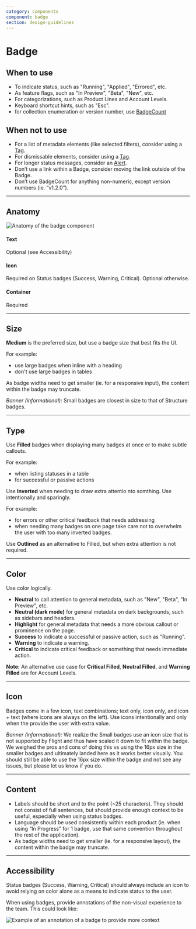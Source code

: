 ```yaml
---
category: components
component: badge
section: design-guidelines
---
```


# Badge

## When to use

- To indicate status, such as "Running", "Applied", "Errored", etc.
- As feature flags, such as "In Preview", "Beta", "New", etc.
- For categorizations, such as Product Lines and Account Levels.
- Keyboard shortcut hints, such as "Esc".
- for collection enumeration or version number, use [BadgeCount](/components/badge-count/overview)

## When not to use

- For a list of metadata elements (like selected filters), consider using a [Tag](/components/tag/overview).
- For dismissable elements, consider using a [Tag](/components/tag/overview).
- For longer status messages, consider an [Alert](/components/alert/overview).
- Don’t use a link within a Badge, consider moving the link outside of the Badge.
- Don’t use BadgeCount for anything non-numeric, except version numbers (ie. “v1.2.0”).

---

## Anatomy

![Anatomy of the badge component](/assets/components/badge/badge-anatomy.png)

#### Text

Optional (see Accessibility)

#### Icon

Required on Status badges (Success, Warning, Critical). Optional otherwise.

#### Container

Required

---

## Size

<section>
  <Hds::Badge @color="neutral" @size="small" @text="Small" />
  <Hds::Badge @color="neutral" @size="medium" @text="Medium" />
  <Hds::Badge @color="neutral" @size="large" @text="Large" />
</section>

**Medium** is the preferred size, but use a badge size that best fits the UI.

For example:

- use large badges when inline with a heading
- don't use large badges in tables

As badge widths need to get smaller (ie. for a responsive input), the content within the badge may truncate.

_Banner (informational):_ Small badges are closest in size to that of Structure badges.

---

## Type

<section>
  <Hds::Badge @color="neutral" @size="medium" @type="filled" @text="Filled" />
</section>

Use **Filled** badges when displaying many badges at once or to make subtle callouts.

For example:

- when listing statuses in a table
- for successful or passive actions

<section>
  <Hds::Badge @color="neutral" @size="medium" @type="inverted" @text="Inverted" />
</section>

Use **Inverted** when needing to draw extra attentio nto somthing. Use intentionally and sparingly.

For example:

- for errors or other critical feedback that needs addressing
- when needing many badges on one page take care not to overwhelm the user with too many inverted badges.

<section>
  <Hds::Badge @color="neutral" @size="medium" @type="outlined" @text="Outlined" />
</section>

Use **Outlined** as an alternative to Filled, but when extra attention is not required.

---

## Color

<section>
  <Hds::Badge @color="neutral" @size="medium" @type="filled" @text="Neutral" />
  <Hds::Badge @color="neutral" @size="medium" @type="inverted" @text="Neutral (dark mode)" />
  <Hds::Badge @color="highlight" @size="medium" @type="filled" @text="Highlight" />
  <Hds::Badge @color="success" @size="medium" @type="filled" @text="Success" />
  <Hds::Badge @color="warning" @size="medium" @type="filled" @text="Warning" />
  <Hds::Badge @color="critical" @size="medium" @type="filled" @text="Critical" />
</section>

Use color logically.

- **Neutral** to call attention to general metadata, such as "New", "Beta", "In Preview", etc.
- **Neutral (dark mode)** for general metadata on dark backgrounds, such as sidebars and headers.
- **Highlight** for general metadata that needs a more obvious callout or prominence on the page.
- **Success** to indicate a successful or passive action, such as "Running".
- **Warning** to indicate a warning.
- **Critical** to indicate critical feedback or something that needs immediate action.

<section>
  <Hds::Badge @color="critical" @type="filled" @icon="award" @size="small" @text="Bronze" />
  <Hds::Badge @color="neutral" @type="filled" @icon="award" @size="small" @text="Silver" />
  <Hds::Badge @color="warning" @type="filled" @icon="award" @size="small" @text="Gold" />
</section>

**Note:** An alternative use case for **Critical Filled**, **Neutral Filled**, and **Warning Filled** are for Account Levels.

---

## Icon

<section>
  <Hds::Badge @color="neutral" @type="filled" @text="Text only" />
  <Hds::Badge @color="neutral" @type="filled" @icon="corner-down-left" @isIconOnly={{true}} @text="" />
  <Hds::Badge @color="neutral" @type="filled" @icon="hexagon" @text="Text + Icon" />
</section>

Badges come in a few icon, text combinations; text only, icon only, and icon + text (where icons are always on the left). Use icons intentionally and only when the provide the user with extra value.

_Banner (informational):_ We realize the Small badges use an icon size that is not supported by Flight and thus have scaled it down to fit within the badge. We weighed the pros and cons of doing this vs using the 16px size in the smaller badges and ultimately landed here as it works better visually. You should still be able to use the 16px size within the badge and not see any issues, but please let us know if you do.

---

## Content

- Labels should be short and to the point (~25 characters). They should not consist of full sentences, but should provide enough context to be useful, especially when using status badges.
- Language should be used consistently within each product (ie. when using “In Progress” for 1 badge, use that same convention throughout the rest of the application).
- As badge widths need to get smaller (ie. for a responsive layout), the content within the badge may truncate.

---

## Accessibility

<section>
  <Hds::Badge @color="success" @type="filled" @icon="check" @text="Applied" />
  <Hds::Badge @color="warning" @type="filled" @icon="alert-triangle" @text="Policy override" />
  <Hds::Badge @color="critical" @type="filled" @icon="x" @text="Errored" />
</section>

Status badges (Success, Warning, Critical) should always include an icon to avoid relying on color alone as a means to indicate status to the user.

When using badges, provide annotations of the non-visual experience to the team. This could look like:

![Example of an annotation of a badge to provide more context](/assets/components/badge/badge-annotation.png)
